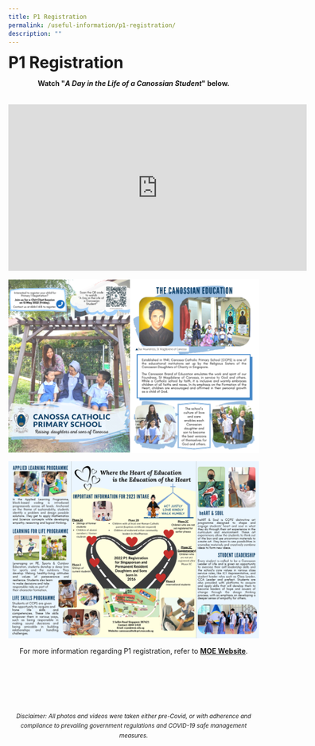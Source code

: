 ```yaml
---
title: P1 Registration
permalink: /useful-information/p1-registration/
description: ""
---
```

<b><font size=6> P1 Registration</font></b>

<center>
<b>Watch "<em>A Day in the Life of a Canossian Student</em>" below.</b>
</center>
<br><br>

<center>

<iframe width="600" height="335" src="https://www.youtube.com/embed/ewpPrYXZMBA" title="A Day in the Life of a Canossian" frameborder="0" allow="accelerometer; autoplay; clipboard-write; encrypted-media; gyroscope; picture-in-picture" allowfullscreen></iframe>

<center>
	
![](/images/Useful%20Information/P1%20Registration%201.png)

![](/images/Useful%20Information/P1%20Registration%202.png)

For more information regarding P1 registration, refer to [**MOE Website**](https://www.moe.gov.sg/primary/p1-registration).

</center>

<br><br><br><br><br><br>
<sup>_Disclaimer: All photos and videos were taken either pre-Covid, or with adherence and compliance to prevailing government regulations and COVID-19 safe management measures._</sup>